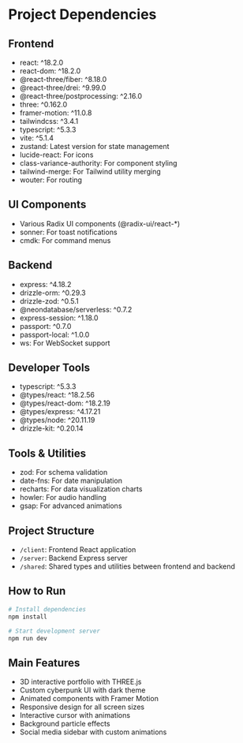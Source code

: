 # Project Dependencies

## Frontend
- react: ^18.2.0
- react-dom: ^18.2.0
- @react-three/fiber: ^8.18.0
- @react-three/drei: ^9.99.0
- @react-three/postprocessing: ^2.16.0
- three: ^0.162.0
- framer-motion: ^11.0.8
- tailwindcss: ^3.4.1
- typescript: ^5.3.3
- vite: ^5.1.4
- zustand: Latest version for state management
- lucide-react: For icons
- class-variance-authority: For component styling
- tailwind-merge: For Tailwind utility merging
- wouter: For routing

## UI Components
- Various Radix UI components (@radix-ui/react-*)
- sonner: For toast notifications
- cmdk: For command menus

## Backend
- express: ^4.18.2
- drizzle-orm: ^0.29.3
- drizzle-zod: ^0.5.1
- @neondatabase/serverless: ^0.7.2
- express-session: ^1.18.0
- passport: ^0.7.0
- passport-local: ^1.0.0
- ws: For WebSocket support

## Developer Tools
- typescript: ^5.3.3
- @types/react: ^18.2.56
- @types/react-dom: ^18.2.19
- @types/express: ^4.17.21
- @types/node: ^20.11.19
- drizzle-kit: ^0.20.14

## Tools & Utilities
- zod: For schema validation
- date-fns: For date manipulation
- recharts: For data visualization charts
- howler: For audio handling
- gsap: For advanced animations

## Project Structure
- `/client`: Frontend React application
- `/server`: Backend Express server
- `/shared`: Shared types and utilities between frontend and backend

## How to Run
```bash
# Install dependencies
npm install

# Start development server
npm run dev
```

## Main Features
- 3D interactive portfolio with THREE.js
- Custom cyberpunk UI with dark theme
- Animated components with Framer Motion
- Responsive design for all screen sizes
- Interactive cursor with animations
- Background particle effects
- Social media sidebar with custom animations